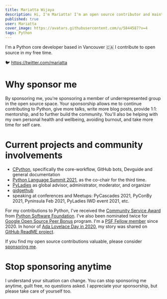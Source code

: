 ```yaml
---
title: Mariatta Wijaya
description: Hi, I'm Mariatta! I'm an open source contributor and maintainer, a Python core developer, public speaker, and community builder. Your sponsorship cheers me up and keeps me motivated to continue doing what I do.
published: true
user: Mariatta
cover_image: https://avatars.githubusercontent.com/u/5844587?v=4
tags: Python
---
```


I'm a Python core developer based in Vancouver 🇨🇦
I contribute to open source in my free time. 

:bird:  https://twitter.com/mariatta

# Why sponsor me

By sponsoring me, you're sponsoring a member of underrepresented group in the open source space. Your sponsorship allows me to continue contributing to Python, give more talks, write more blog posts, provide 1:1: mentorship, and to further build the community. You'll also be helping with my own personal health and wellbeing, avoiding burnout, and take more time for self care.

# Current projects and community involvements 

- [CPython](https://github.com/python/cpython), specifically the core-workflow, GitHub bots, Devguide and general documentation
- [Python Language Summit 2021](https://us.pycon.org/2021/summits/language/), as the co-chair for the third time.
- [PyLadies](https://github.com/pyladies/pyladies) as global advisor, administrator, moderator, and organizer
- [gidgethub](https://github.com/brettcannon/gidgethub)
- speaking at conferences and Meetups: PyCascades 2021, PyConBy 2021, Pyninsula Feb 2021, PyLadies IWD event 2021, etc.

For my contributions to Python, I've received the [Community Service Award](http://pyfound.blogspot.com/2019/02/the-north-star-of-pycascades-core.html) from [Python Software Foundation](https://python.org). I've also been nominated twice for
[Google Open Source Peer Bonus](https://opensource.googleblog.com/2020/04/announcing-2020-first-quarter-google.html) program. I'm a [PSF Fellow member](http://pyfound.blogspot.com/2020/10/python-software-foundation-fellow.html) since 2020. In honor of [Ada Lovelace Day in 2020](https://twitter.com/github/status/1316061242788851712), my story was shared on [GitHub ReadME project](https://github.com/readme/mariatta-wijaya).

If you find my open source contributions valuable, please consider [sponsoring me](https://github.com/sponsors/Mariatta).

# Stop sponsoring anytime

I understand your situation can change. You can stop sponsoring me anytime, guilt free, no questions asked.
I appreciate your sponsorship, but please take care of yourself too.